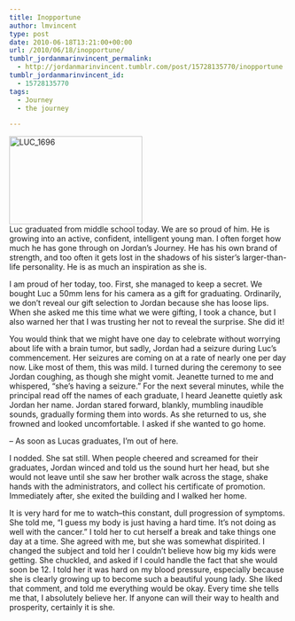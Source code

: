```yaml
---
title: Inopportune
author: lmvincent
type: post
date: 2010-06-18T13:21:00+00:00
url: /2010/06/18/inopportune/
tumblr_jordanmarinvincent_permalink:
  - http://jordanmarinvincent.tumblr.com/post/15728135770/inopportune
tumblr_jordanmarinvincent_id:
  - 15728135770
tags:
  - Journey
  - the journey

---
```

<a href="http://www.flickr.com/photos/larryvincent/4712506940/" title="LUC_1696 by larryvincent, on Flickr" target="_blank" rel="noopener"><img loading="lazy" src="http://farm5.static.flickr.com/4057/4712506940_3161833194_m.jpg" width="240" height="159" alt="LUC_1696" /></a>  
Luc graduated from middle school today. We are so proud of him. He is growing into an active, confident, intelligent young man. I often forget how much he has gone through on Jordan&rsquo;s Journey. He has his own brand of strength, and too often it gets lost in the shadows of his sister&rsquo;s larger-than-life personality. He is as much an inspiration as she is.

I am proud of her today, too. First, she managed to keep a secret. We bought Luc a 50mm lens for his camera as a gift for graduating. Ordinarily, we don&rsquo;t reveal our gift selection to Jordan because she has loose lips. When she asked me this time what we were gifting, I took a chance, but I also warned her that I was trusting her not to reveal the surprise. She did it!

You would think that we might have one day to celebrate without worrying about life with a brain tumor, but sadly, Jordan had a seizure during Luc&rsquo;s commencement. Her seizures are coming on at a rate of nearly one per day now. Like most of them, this was mild. I turned during the ceremony to see Jordan coughing, as though she might vomit. Jeanette turned to me and whispered, &ldquo;she&rsquo;s having a seizure.&rdquo; For the next several minutes, while the principal read off the names of each graduate, I heard Jeanette quietly ask Jordan her name. Jordan stared forward, blankly, mumbling inaudible sounds, gradually forming them into words. As she returned to us, she frowned and looked uncomfortable. I asked if she wanted to go home.

&ndash; As soon as Lucas graduates, I&rsquo;m out of here.

I nodded. She sat still. When people cheered and screamed for their graduates, Jordan winced and told us the sound hurt her head, but she would not leave until she saw her brother walk across the stage, shake hands with the administrators, and collect his certificate of promotion. Immediately after, she exited the building and I walked her home.

It is very hard for me to watch&ndash;this constant, dull progression of symptoms. She told me, &ldquo;I guess my body is just having a hard time. It&rsquo;s not doing as well with the cancer.&rdquo; I told her to cut herself a break and take things one day at a time. She agreed with me, but she was somewhat dispirited. I changed the subject and told her I couldn&rsquo;t believe how big my kids were getting. She chuckled, and asked if I could handle the fact that she would soon be 12. I told her it was hard on my blood pressure, especially because she is clearly growing up to become such a beautiful young lady. She liked that comment, and told me everything would be okay. Every time she tells me that, I absolutely believe her. If anyone can will their way to health and prosperity, certainly it is she.

<div class="blogger-post-footer">
  <img loading="lazy" width="1" height="1" src="https://blogger.googleusercontent.com/tracker/9039099668816362935-451871294964747788?l=jordansjourney2.blogspot.com" alt="" />
</div>
